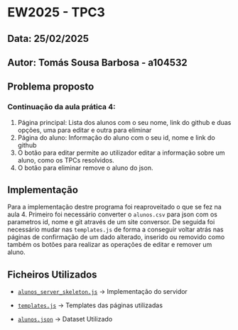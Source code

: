 # **EW2025 - TPC3**

## **Data:** 25/02/2025 

## **Autor:** Tomás Sousa Barbosa - a104532


## **Problema proposto**

 ### Continuação da aula prática 4:

1. Página principal: Lista dos alunos com o seu nome, link do github e duas opções, uma para editar e outra para eliminar
2. Página do aluno: Informação do aluno com o seu id, nome e link do github
3. O botão para editar permite ao utilizador editar a informação sobre um aluno, como os TPCs resolvidos.
4. O botão para eliminar remove o aluno do json.



## **Implementação**

Para a implementação destre programa foi reaproveitado o que se fez na aula 4. Primeiro foi necessário converter o `alunos.csv` para json com os parametros id, nome e git através de um site conversor.
De seguida foi necessário mudar nas `templates.js` de forma a conseguir voltar atrás nas páginas de confirmação de um dado alterado, inserido ou removido como também os botões para realizar as operações de editar e remover um aluno.

## **Ficheiros Utilizados**

- [`alunos_server_skeleton.js`](https://github.com/a104532/EW2025-A104532/blob/main/TPC2%3A%20Escola%20de%20Musica/escola-server.js) → Implementação do servidor

- [`templates.js`](https://github.com/a104532/EW2025-A104532/blob/main/TPC2%3A%20Escola%20de%20Musica/pages.js) → Templates das páginas utilizadas

- [`alunos.json`](https://github.com/a104532/EW2025-A104532/blob/main/TPC2%3A%20Escola%20de%20Musica/db.json) → Dataset Utilizado